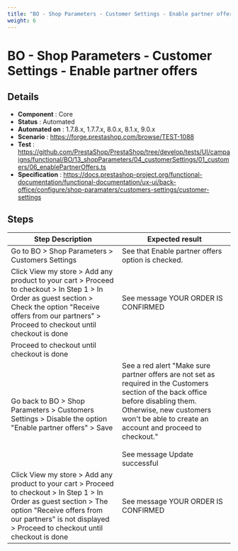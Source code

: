 ```yaml
---
title: "BO - Shop Parameters - Customer Settings - Enable partner offers"
weight: 6
---
```


# BO - Shop Parameters - Customer Settings - Enable partner offers
## Details
* **Component** : Core
* **Status** : Automated
* **Automated on** : 1.7.8.x, 1.7.7.x, 8.0.x, 8.1.x, 9.0.x
* **Scenario** : https://forge.prestashop.com/browse/TEST-1088
* **Test** : https://github.com/PrestaShop/PrestaShop/tree/develop/tests/UI/campaigns/functional/BO/13_shopParameters/04_customerSettings/01_customers/06_enablePartnerOffers.ts
* **Specification** : https://docs.prestashop-project.org/functional-documentation/functional-documentation/ux-ui/back-office/configure/shop-paramaters/customers-settings/customer-settings

## Steps
| Step Description | Expected result |
| ----- | ----- |
| Go to BO > Shop Parameters > Customers Settings | See that Enable partner offers option is checked. |
| Click View my store > Add any product to your cart > Proceed to checkout > In Step 1 > In Order as guest section > Check the option "Receive offers from our partners" > Proceed to checkout until checkout is done | See message YOUR ORDER IS CONFIRMED |
| Proceed to checkout until checkout is done |  |
| Go back to BO > Shop Parameters > Customers Settings > Disable the option "Enable partner offers" > Save | See a red alert "Make sure partner offers are not set as required in the Customers section of the back office before disabling them. Otherwise, new customers won't be able to create an account and proceed to checkout."<br><br>See message Update successful |
| Click View my store > Add any product to your cart > Proceed to checkout > In Step 1 > In Order as guest section > The option "Receive offers from our partners" is not displayed > Proceed to checkout until checkout is done | See message YOUR ORDER IS CONFIRMED |
